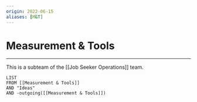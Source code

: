 ```yaml
---
origin: 2022-06-15
aliases: [M&T]
---
```

# Measurement & Tools
---
This is a subteam of the [[Job Seeker Operations]] team.



```dataview
LIST 
FROM [[Measurement & Tools]]
AND "Ideas"
AND -outgoing([[Measurement & Tools]])
```

